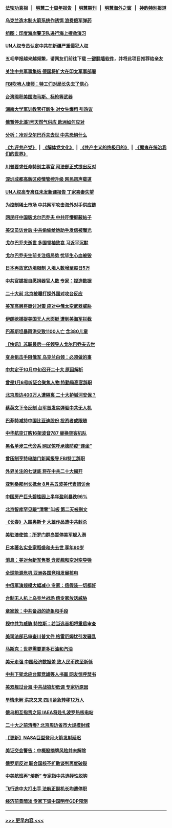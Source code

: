 #### [法轮功真相](https://github.com/gfw-breaker/truth/blob/master/README.md?t=0) &nbsp;&nbsp;|&nbsp;&nbsp; [明慧二十周年报告](https://github.com/gfw-breaker/mh-reports/blob/master/README.md?t=0) &nbsp;&nbsp;|&nbsp;&nbsp;[明慧期刊](https://github.com/gfw-breaker/mh-qikan) &nbsp;&nbsp;|&nbsp;&nbsp; [明慧海外之窗](https://github.com/gfw-breaker/mh-news/blob/master/README.md?t=0) &nbsp;&nbsp;|&nbsp;&nbsp; [神韵特别报道](https://github.com/gfw-breaker/mh-news/blob/master/shenyun.md?t=0)
#### [乌克兰造木制火箭系统作诱饵 浪费俄军弹药](../pages/nsc418/n13814466.md?t=09011151) 
#### [组图：印度海岸警卫队进行海上搜救演习](../pages/nsc418/n13814452.md?t=09011151) 
#### [UN人权专员认定中共在新疆严重侵犯人权](../pages/nsc418/n13814948.md?t=09011151) 
#### 五毛举报越来越频繁，请网友们前往下载 [一键翻墙软件](https://github.com/gfw-breaker/ssr-accounts)，并将此项目推荐给亲友
#### [关注中共军事集结 德国将扩大在印太军事部署](../pages/nsc418/n13814904.md?t=09011151) 
#### [FBI吹哨人律师：特工们对局长失去了信心](../pages/nsc418/n13814840.md?t=09011151) 
#### [台湾囤积美国海马斯、标枪等武器](../pages/nsc418/n13814844.md?t=09011151) 
#### [湖南大学军训教官打新生 对女生爆粗 引热议](../pages/nsc418/n13814750.md?t=09011151) 
#### [俄暂停北溪1号天然气供应 欧洲如何应对](../pages/nsc418/n13814788.md?t=09011151) 
#### [分析：冷对戈尔巴乔夫去世 中共恐惧什么](../pages/nsc418/n13814778.md?t=09011151) 
#### [《九评共产党》](https://github.com/begood0513/9ping.md/blob/master/README.md) &nbsp;|&nbsp; [《解体党文化》](../../../../jtdwh.md/blob/master/README.md)  &nbsp;|&nbsp; [《共产主义的终极目的》](../../../../gczydzjmd.md/blob/master/README.md) &nbsp;|&nbsp; [《魔鬼在统治我们的世界》](../../../../mgztzwmdsj.md/blob/master/README.md) 
#### [川普要求任命特别主事官 司法部正式提出反对](../pages/nsc418/n13814757.md?t=09011151) 
#### [深圳成都高新区疫情管控升级 网民怨声载道](../pages/nsc418/n13814399.md?t=09011151) 
#### [UN人权高专离任未发新疆报告 丁家喜妻失望](../pages/nsc418/n13814673.md?t=09011151) 
#### [为控制稀土市场 中共网军攻击海外对手供应链](../pages/nsc418/n13814425.md?t=09011151) 
#### [网民吁中国版戈尔巴乔夫 中共吓懵屏蔽帖子](../pages/nsc418/n13814733.md?t=09011151) 
#### [美议员访台后 中共偷偷给她助手发信被曝光](../pages/nsc418/n13814672.md?t=09011151) 
#### [戈尔巴乔夫逝世 多国领袖致哀 习近平沉默](../pages/nsc418/n13814454.md?t=09011151) 
#### [戈尔巴乔夫生前关注俄局势 忧毕生心血被毁](../pages/nsc418/n13814383.md?t=09011151) 
#### [日本再放宽边境限制 入境人数增至每日5万](../pages/nsc418/n13814372.md?t=09011151) 
#### [中共官媒报自愿捐器官人数 专家：捏造数据](../pages/nsc418/n13814130.md?t=09011151) 
#### [二十大前 北京被曝打探外国对攻台反应](../pages/nsc418/n13814138.md?t=09011151) 
#### [美军高层将商讨对策 应对中俄太空武器威胁](../pages/nsc418/n13814201.md?t=09011151) 
#### [伊朗欲捕捉美国无人水面艇 遭到美海军拦截](../pages/nsc418/n13814092.md?t=09011151) 
#### [巴基斯坦暴雨洪灾致1100人亡 含380儿童](../pages/nsc418/n13814056.md?t=09011151) 
#### [【快讯】苏联最后一任领导人戈尔巴乔夫去世](../pages/nsc418/n13814049.md?t=09011151) 
#### [变身狙击手阻俄军 乌克兰白领：必须做的事](../pages/nsc418/n13813961.md?t=09011151) 
#### [中共定于10月中旬召开二十大 原因解析](../pages/nsc418/n13814018.md?t=09011151) 
#### [曾是1月6号听证会聚焦人物 特勤局高官辞职](../pages/nsc418/n13813929.md?t=09011151) 
#### [北京周边400万人遭隔离 二十大护城河安保？](../pages/nsc418/n13813870.md?t=09011151) 
#### [蔡英文下令反制 台军首发实弹驱中共无人机](../pages/nsc418/n13813905.md?t=09011151) 
#### [巴菲特减持中国比亚迪股份 投资者或跟随](../pages/nsc418/n13813939.md?t=09011151) 
#### [中华航空订购16架波音787 替换空客机队](../pages/nsc418/n13813785.md?t=09011151) 
#### [黑名单涉三代旁系 网民惊呼承德防疫“连坐”](../pages/nsc418/n13813684.md?t=09011151) 
#### [曾压制亨特电脑门新闻报导 FBI特工辞职](../pages/nsc418/n13813865.md?t=09011151) 
#### [外界关注的七谜底 将在中共二十大揭开](../pages/nsc418/n13813907.md?t=09011151) 
#### [亚利桑那州长抵台 8月共五波美代表团访台](../pages/nsc418/n13813826.md?t=09011151) 
#### [中国房产巨头碧桂园上半年盈利暴跌96%](../pages/nsc418/n13813700.md?t=09011151) 
#### [北京智库罕见跟“清零”叫板 第二天被删文](../pages/nsc418/n13813675.md?t=09011151) 
#### [《长春》入围奥斯卡 大雄作品遭中共封杀](../pages/nsc418/n13813594.md?t=09011151) 
#### [美驻澳使馆：所罗门群岛暂停美军舰入港](../pages/nsc418/n13813674.md?t=09011151) 
#### [日本著名实业家稻盛和夫去世 享年90岁](../pages/nsc418/n13813660.md?t=09011151) 
#### [消息：美对台新军售案 含反舰和空对空导弹](../pages/nsc418/n13813602.md?t=09011151) 
#### [全球能源危机 亚洲各国竞相发展核电](../pages/nsc418/n13813591.md?t=09011151) 
#### [中俄军演规模大幅减小 专家：俄假装一切都好](../pages/nsc418/n13813314.md?t=09011151) 
#### [台制无人机上乌克兰战场 俄专家放话威胁](../pages/nsc418/n13813364.md?t=09011151) 
#### [章家敦：中共备战的迹象和手段](../pages/nsc418/n13813138.md?t=09011151) 
#### [视中共为威胁 特拉斯：若当选首相将重启审查](../pages/nsc418/n13813274.md?t=09011151) 
#### [美司法部已审查川普文件 格雷厄姆忧引发骚乱](../pages/nsc418/n13813232.md?t=09011151) 
#### [马斯克：世界需要更多石油和汽油](../pages/nsc418/n13813187.md?t=09011151) 
#### [美元走强 中国经济数据差 致人民币跌至新低](../pages/nsc418/n13813194.md?t=09011151) 
#### [中共下架龙应台郭竞雄等人书画 网友惊呼焚书](../pages/nsc418/n13812903.md?t=09011151) 
#### [美双舰过台海 中共战狼却低调 专家析原因](../pages/nsc418/n13813189.md?t=09011151) 
#### [旱情未解 洪灾又来 四川紧急转移12万人](../pages/nsc418/n13812986.md?t=09011151) 
#### [俄乌相互指责之际 IAEA将赴扎波罗热核电站](../pages/nsc418/n13813074.md?t=09011151) 
#### [二十大之前清零? 北京周边省市大规模封城](../pages/nsc418/n13813098.md?t=09011151) 
#### [【更新】NASA巨型登月火箭发射延迟](../pages/nsc418/n13813001.md?t=09011151) 
#### [美证交会警告：中概股摘牌风险并未解除](../pages/nsc418/n13812841.md?t=09011151) 
#### [俄罗斯反对 联合国核不扩散谈判再度破裂](../pages/nsc418/n13812728.md?t=09011151) 
#### [中美航班再“熔断” 专家指中共选择性脱钩](../pages/nsc418/n13812797.md?t=09011151) 
#### [飞行途中大打出手 法航正副机长均遭停职](../pages/nsc418/n13812672.md?t=09011151) 
#### [经济前景暗淡 专家下调中国明年GDP预测](../pages/nsc418/n13812679.md?t=09011151) 

----
#### [ >>> 更早内容 <<< ](../indexes/nsc418-earlier.md)
